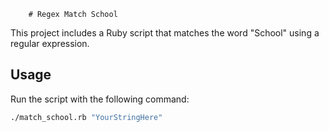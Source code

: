         # Regex Match School

This project includes a Ruby script that matches the word "School" using a regular expression.

## Usage

Run the script with the following command:

```sh
./match_school.rb "YourStringHere"
